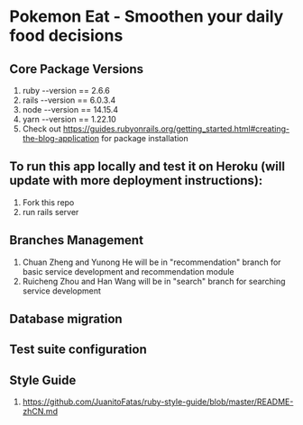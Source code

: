 # Pokemon Eat - Smoothen your daily food decisions

## Core Package Versions 
  1. ruby --version == 2.6.6
  2. rails --version == 6.0.3.4
  3. node --version == 14.15.4
  4. yarn --version == 1.22.10
  5. Check out https://guides.rubyonrails.org/getting_started.html#creating-the-blog-application for package installation

## To run this app locally and test it on Heroku (will update with more deployment instructions):
  1. Fork this repo
  2. run rails server

## Branches Management
  1. Chuan Zheng and Yunong He will be in "recommendation" branch for basic service development and recommendation module
  2. Ruicheng Zhou and Han Wang will be in "search" branch for searching service development 
   
## Database migration

## Test suite configuration

## Style Guide
   1. https://github.com/JuanitoFatas/ruby-style-guide/blob/master/README-zhCN.md  